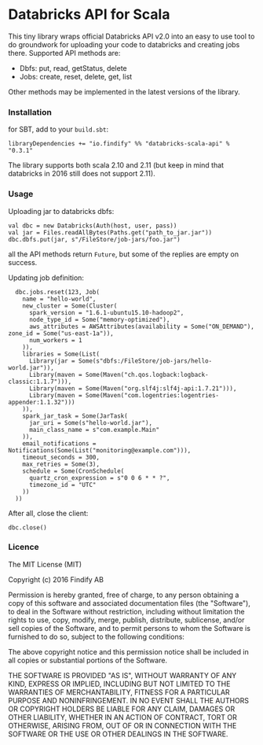 # Databricks API for Scala

This tiny library wraps official Databricks API v2.0 into an easy to use tool to do groundwork for uploading your
code to databricks and creating jobs there. Supported API methods are:
* Dbfs: put, read, getStatus, delete
* Jobs: create, reset, delete, get, list

Other methods may be implemented in the latest versions of the library.

### Installation

for SBT, add to your `build.sbt`:

    libraryDependencies += "io.findify" %% "databricks-scala-api" % "0.3.1"

The library supports both scala 2.10 and 2.11 (but keep in mind that databricks in 2016 still does not support 2.11).


### Usage

Uploading jar to databricks dbfs:

    val dbc = new Databricks(Auth(host, user, pass))
    val jar = Files.readAllBytes(Paths.get("path_to_jar.jar"))
    dbc.dbfs.put(jar, s"/FileStore/job-jars/foo.jar")

all the API methods return `Future`, but some of the replies are empty on success.

Updating job definition:

      dbc.jobs.reset(123, Job(
        name = "hello-world",
        new_cluster = Some(Cluster(
          spark_version = "1.6.1-ubuntu15.10-hadoop2",
          node_type_id = Some("memory-optimized"),
          aws_attributes = AWSAttributes(availability = Some("ON_DEMAND"), zone_id = Some("us-east-1a")),
          num_workers = 1
        )),
        libraries = Some(List(
          Library(jar = Some(s"dbfs:/FileStore/job-jars/hello-world.jar")),
          Library(maven = Some(Maven("ch.qos.logback:logback-classic:1.1.7"))),
          Library(maven = Some(Maven("org.slf4j:slf4j-api:1.7.21"))),
          Library(maven = Some(Maven("com.logentries:logentries-appender:1.1.32")))
        )),
        spark_jar_task = Some(JarTask(
          jar_uri = Some(s"hello-world.jar"),
          main_class_name = s"com.example.Main"
        )),
        email_notifications = Notifications(Some(List("monitoring@example.com"))),
        timeout_seconds = 300,
        max_retries = Some(3),
        schedule = Some(CronSchedule(
          quartz_cron_expression = s"0 0 6 * * ?",
          timezone_id = "UTC"
        ))
      ))

After all, close the client:

    dbc.close()

### Licence

The MIT License (MIT)

Copyright (c) 2016 Findify AB

Permission is hereby granted, free of charge, to any person obtaining a copy of this software and associated documentation files (the "Software"), to deal in the Software without restriction, including without limitation the rights to use, copy, modify, merge, publish, distribute, sublicense, and/or sell copies of the Software, and to permit persons to whom the Software is furnished to do so, subject to the following conditions:

The above copyright notice and this permission notice shall be included in all copies or substantial portions of the Software.

THE SOFTWARE IS PROVIDED "AS IS", WITHOUT WARRANTY OF ANY KIND, EXPRESS OR IMPLIED, INCLUDING BUT NOT LIMITED TO THE WARRANTIES OF MERCHANTABILITY, FITNESS FOR A PARTICULAR PURPOSE AND NONINFRINGEMENT. IN NO EVENT SHALL THE AUTHORS OR COPYRIGHT HOLDERS BE LIABLE FOR ANY CLAIM, DAMAGES OR OTHER LIABILITY, WHETHER IN AN ACTION OF CONTRACT, TORT OR OTHERWISE, ARISING FROM, OUT OF OR IN CONNECTION WITH THE SOFTWARE OR THE USE OR OTHER DEALINGS IN THE SOFTWARE.